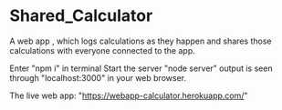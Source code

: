# Shared_Calculator
A web app , which logs calculations as they happen and shares those calculations with everyone connected to the app.


Enter "npm i" in terminal
Start the server "node server"
output is seen through "localhost:3000" in your web browser.


The live web app: "https://webapp-calculator.herokuapp.com/" 
